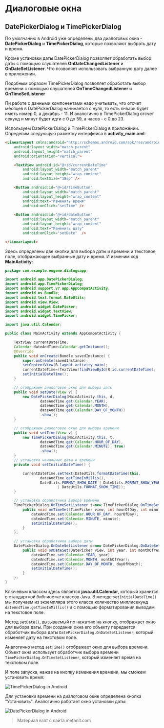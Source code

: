 # Диалоговые окна

## DatePickerDialog и TimePickerDialog

По умолчанию в Android уже определены два диалоговых окна - **DatePickerDialog** и **TimePickerDialog**, которые позволяют выбрать дату и время.

Кроме установки даты DatePickerDialog позволяет обработать выбор даты с помощью слушателей **OnDateChangedListener** и **OnDateSetListener**. Что позволяет использовать выбранную дату далее в приложении.

Подобным образом TimePickerDialog позволяет обработать выбор времени с помощью слушателей **OnTimeChangedListener** и **OnTimeSetListener**

Пи работе с данными компонентами надо учитывать, что отсчет месяцев в DatePickerDialog начинается с нуля, то есть январь будет иметь номер 0, а декабрь - 11. И аналогично в TimePickerDialog отсчет секунд и минут будет идти с 0 до 59, а часов - с 0 до 23.

Используем DatePickerDialog и TimePickerDialog в приложении. Определим следующую разметку интерфейса в **activity_main.xml**:

```html
<LinearLayout xmlns:android="http://schemas.android.com/apk/res/android"
    android:layout_width="match_parent"
    android:layout_height="match_parent"
    android:orientation="vertical">

    <TextView android:id="@+id/currentDateTime"
        android:layout_width="match_parent"
        android:layout_height="wrap_content"
        android:textSize="18sp" />

    <Button android:id="@+id/timeButton"
        android:layout_width="match_parent"
        android:layout_height="wrap_content"
        android:text="Изменить время"
        android:onClick="setTime" />
    
    <Button android:id="@+id/dateButton"
        android:layout_width="match_parent"
        android:layout_height="wrap_content"
        android:text="Изменить дату"
        android:onClick="setDate"  />

</LinearLayout>
```

Здесь определены две кнопки для выбора даты и времени и текстовое поле, отображающее выбранные дату и время. И изменим код **MainActivity**:

```java
package com.example.eugene.dialogsapp;

import android.app.DatePickerDialog;
import android.app.TimePickerDialog;
import android.support.v7.app.AppCompatActivity;
import android.os.Bundle;
import android.text.format.DateUtils;
import android.view.View;
import android.widget.DatePicker;
import android.widget.TextView;
import android.widget.TimePicker;

import java.util.Calendar;

public class MainActivity extends AppCompatActivity {

    TextView currentDateTime;
    Calendar dateAndTime=Calendar.getInstance();
    @Override
    public void onCreate(Bundle savedInstance) {
        super.onCreate(savedInstance);
        setContentView(R.layout.activity_main);
        currentDateTime=(TextView)findViewById(R.id.currentDateTime);
        setInitialDateTime();
    }

    // отображаем диалоговое окно для выбора даты
    public void setDate(View v) {
        new DatePickerDialog(MainActivity.this, d,
                dateAndTime.get(Calendar.YEAR),
                dateAndTime.get(Calendar.MONTH),
                dateAndTime.get(Calendar.DAY_OF_MONTH))
                .show();
    }

    // отображаем диалоговое окно для выбора времени
    public void setTime(View v) {
        new TimePickerDialog(MainActivity.this, t,
                dateAndTime.get(Calendar.HOUR_OF_DAY),
                dateAndTime.get(Calendar.MINUTE), true)
                .show();
    }
    // установка начальных даты и времени
    private void setInitialDateTime() {

        currentDateTime.setText(DateUtils.formatDateTime(this,
                dateAndTime.getTimeInMillis(),
                DateUtils.FORMAT_SHOW_DATE | DateUtils.FORMAT_SHOW_YEAR
                        | DateUtils.FORMAT_SHOW_TIME));
    }

    // установка обработчика выбора времени
    TimePickerDialog.OnTimeSetListener t=new TimePickerDialog.OnTimeSetListener() {
        public void onTimeSet(TimePicker view, int hourOfDay, int minute) {
            dateAndTime.set(Calendar.HOUR_OF_DAY, hourOfDay);
            dateAndTime.set(Calendar.MINUTE, minute);
            setInitialDateTime();
        }
    };

    // установка обработчика выбора даты
    DatePickerDialog.OnDateSetListener d=new DatePickerDialog.OnDateSetListener() {
        public void onDateSet(DatePicker view, int year, int monthOfYear, int dayOfMonth) {
            dateAndTime.set(Calendar.YEAR, year);
            dateAndTime.set(Calendar.MONTH, monthOfYear);
            dateAndTime.set(Calendar.DAY_OF_MONTH, dayOfMonth);
            setInitialDateTime();
        }
    };
}
```

Ключевым классом здесь является **java.util.Calendar**, который хранится в стандартной библиоетке классов Java. В методе `setInitialDateTime()` мы получаем из экземпляра этого класса количество миллисекунд `dateAndTime.getTimeInMillis()` и с помощью форматирования выводим на текстовое поле.

Метод `setDate()`, вызываемый по нажатию на кнопку, отображает окно для выбора даты. При создании окна его объекту передается обработчик выбора даты `DatePickerDialog.OnDateSetListener`, который изменяет дату на текстовом поле.

Аналогично метод `setTime()` отображает окно для выбора времени. Объект окна использует обработчик выбора времени `TimePickerDialog.OnTimeSetListener`, который изменяет время на текстовом поле.

И поле запуска, нажав на кнопку изменения времени, мы сможем установить время:

![TimePickerDialog in Android](https://metanit.com/java/android/pics/TimePickerDialog1.png)

Для установки времени на диалоговом окне определена кнопка "Установить". Аналогично работает окно установки даты:

![DatePickerDialog in Android](https://metanit.com/java/android/pics/DatePickerDialog1.png)


> Материал взят с сайта metanit.com